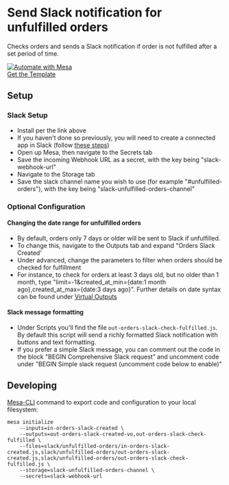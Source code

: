 # Send Slack notification for unfulfilled orders
Checks orders and sends a Slack notification if order is not fulfilled after a set period of time.

[![Automate with Mesa](https://www.getmesa.com/images/integrate.png)<br>Get the Template](https://www.getmesa.com/install/shoppad/mesa-templates/shopify/orders/send-slack-when-unfulfilled-for-n-days)

## Setup

### Slack Setup
- Install per the link above
- If you haven't done so previously, you will need to create a connected app in Slack (follow [these steps](https://developers.getmesa.com/libraries/Slack-1.0.0.html))
- Open up Mesa, then navigate to the Secrets tab
- Save the incoming Webhook URL as a secret, with the key being "slack-webhook-url"
- Navigate to the Storage tab
- Save the slack channel name you wish to use (for example "#unfulfilled-orders"), with the key being "slack-unfulfilled-orders-channel"

### Optional Configuration
#### Changing the date range for unfulfilled orders
- By default, orders only 7 days or older will be sent to Slack if unfulfilled. 
- To change this, navigate to the Outputs tab and expand "Orders Slack Created'
- Under advanced, change the parameters to filter when orders should be checked for fulfillment
- For instance, to check for orders at least 3 days old, but no older than 1 month, type "limit=-1&created_at_min={date:1 month ago},created_at_max={date:3 days ago}". Further details on date syntax can be found under [Virtual Outputs](https://docs.getmesa.com/article/597-outputs#output4)
#### Slack message formatting
- Under Scripts you'll find the file `out-orders-slack-check-fulfilled.js`. By default this script will send a richly formatted Slack notification with buttons and text formatting. 
- If you prefer a simple Slack message, you can comment out the code in the block "BEGIN Comprehensive Slack request" and uncomment code under "BEGIN Simple slack request (uncomment code below to enable)"

## Developing 
[Mesa-CLI](https://developers.getmesa.com/cli) command to export code and configuration to your local filesystem:

```
mesa initialize 
    --inputs=in-orders-slack-created \
    --outputs=out-orders-slack-created-vo,out-orders-slack-check-fulfilled \
    --files=slack/unfulfilled-orders/in-orders-slack-created.js,slack/unfulfilled-orders/out-orders-slack-created.js,slack/unfulfilled-orders/out-orders-slack-check-fulfilled.js \
    --storage=slack-unfulfilled-orders-channel \
    --secrets=slack-webhook-url
```
